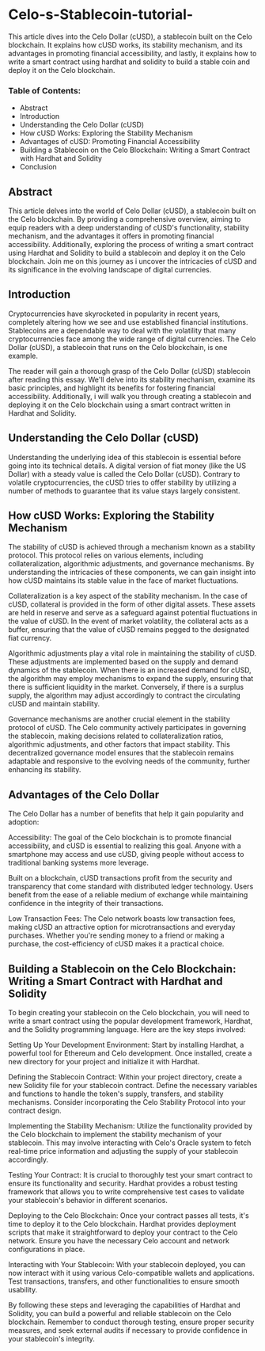 # Celo-s-Stablecoin-tutorial-
This article dives into the Celo Dollar (cUSD), a stablecoin built on the Celo blockchain. It explains how cUSD works, its stability mechanism, and its advantages in promoting financial accessibility, and lastly, it explains how to write a smart contract using hardhat and solidity to build a stable coin and deploy it on the Celo blockchain.

### Table of Contents:

- Abstract
- Introduction
- Understanding the Celo Dollar (cUSD)
- How cUSD Works: Exploring the Stability Mechanism
- Advantages of cUSD: Promoting Financial Accessibility
- Building a Stablecoin on the Celo Blockchain: Writing a Smart Contract with Hardhat and Solidity
- Conclusion

## Abstract

This article delves into the world of Celo Dollar (cUSD), a stablecoin built on the Celo blockchain. By providing a comprehensive overview, aiming to equip readers with a deep understanding of cUSD's functionality, stability mechanism, and the advantages it offers in promoting financial accessibility. Additionally, exploring  the process of writing a smart contract using Hardhat and Solidity to build a stablecoin and deploy it on the Celo blockchain. Join me on this journey as i uncover the intricacies of cUSD and its significance in the evolving landscape of digital currencies.


## Introduction

Cryptocurrencies have skyrocketed in popularity in recent years, completely altering how we see and use established financial institutions. Stablecoins are a dependable way to deal with the volatility that many cryptocurrencies face among the wide range of digital currencies. The Celo Dollar (cUSD), a stablecoin that runs on the Celo blockchain, is one example.

The reader will gain a thorough grasp of the Celo Dollar (cUSD) stablecoin after reading this essay. We'll delve into its stability mechanism, examine its basic principles, and highlight its benefits for fostering financial accessibility. Additionally, i will walk you through creating a stablecoin and deploying it on the Celo blockchain using a smart contract written in Hardhat and Solidity.

## Understanding the Celo Dollar (cUSD)

Understanding the underlying idea of this stablecoin is essential before going into its technical details. A digital version of fiat money (like the US Dollar) with a steady value is called the Celo Dollar (cUSD). Contrary to volatile cryptocurrencies, the cUSD tries to offer stability by utilizing a number of methods to guarantee that its value stays largely consistent.

## How cUSD Works: Exploring the Stability Mechanism

The stability of cUSD is achieved through a mechanism known as a stability protocol. This protocol relies on various elements, including collateralization, algorithmic adjustments, and governance mechanisms. By understanding the intricacies of these components, we can gain insight into how cUSD maintains its stable value in the face of market fluctuations.

Collateralization is a key aspect of the stability mechanism. In the case of cUSD, collateral is provided in the form of other digital assets. These assets are held in reserve and serve as a safeguard against potential fluctuations in the value of cUSD. In the event of market volatility, the collateral acts as a buffer, ensuring that the value of cUSD remains pegged to the designated fiat currency.

Algorithmic adjustments play a vital role in maintaining the stability of cUSD. These adjustments are implemented based on the supply and demand dynamics of the stablecoin. When there is an increased demand for cUSD, the algorithm may employ mechanisms to expand the supply, ensuring that there is sufficient liquidity in the market. Conversely, if there is a surplus supply, the algorithm may adjust accordingly to contract the circulating cUSD and maintain stability.

Governance mechanisms are another crucial element in the stability protocol of cUSD. The Celo community actively participates in governing the stablecoin, making decisions related to collateralization ratios, algorithmic adjustments, and other factors that impact stability. This decentralized governance model ensures that the stablecoin remains adaptable and responsive to the evolving needs of the community, further enhancing its stability.

## Advantages of the Celo Dollar

The Celo Dollar has a number of benefits that help it gain popularity and adoption:

Accessibility: The goal of the Celo blockchain is to promote financial accessibility, and cUSD is essential to realizing this goal. Anyone with a smartphone may access and use cUSD, giving people without access to traditional banking systems more leverage.

Built on a blockchain, cUSD transactions profit from the security and transparency that come standard with distributed ledger technology. Users benefit from the ease of a reliable medium of exchange while maintaining confidence in the integrity of their transactions.

Low Transaction Fees: The Celo network boasts low transaction fees, making cUSD an attractive option for microtransactions and everyday purchases. Whether you're sending money to a friend or making a purchase, the cost-efficiency of cUSD makes it a practical choice.

## Building a Stablecoin on the Celo Blockchain: Writing a Smart Contract with Hardhat and Solidity

To begin creating your stablecoin on the Celo blockchain, you will need to write a smart contract using the popular development framework, Hardhat, and the Solidity programming language. Here are the key steps involved:

Setting Up Your Development Environment: Start by installing Hardhat, a powerful tool for Ethereum and Celo development. Once installed, create a new directory for your project and initialize it with Hardhat.

Defining the Stablecoin Contract: Within your project directory, create a new Solidity file for your stablecoin contract. Define the necessary variables and functions to handle the token's supply, transfers, and stability mechanisms. Consider incorporating the Celo Stability Protocol into your contract design.

Implementing the Stability Mechanism: Utilize the functionality provided by the Celo blockchain to implement the stability mechanism of your stablecoin. This may involve interacting with Celo's Oracle system to fetch real-time price information and adjusting the supply of your stablecoin accordingly.

Testing Your Contract: It is crucial to thoroughly test your smart contract to ensure its functionality and security. Hardhat provides a robust testing framework that allows you to write comprehensive test cases to validate your stablecoin's behavior in different scenarios.

Deploying to the Celo Blockchain: Once your contract passes all tests, it's time to deploy it to the Celo blockchain. Hardhat provides deployment scripts that make it straightforward to deploy your contract to the Celo network. Ensure you have the necessary Celo account and network configurations in place.

Interacting with Your Stablecoin: With your stablecoin deployed, you can now interact with it using various Celo-compatible wallets and applications. Test transactions, transfers, and other functionalities to ensure smooth usability.

By following these steps and leveraging the capabilities of Hardhat and Solidity, you can build a powerful and reliable stablecoin on the Celo blockchain. Remember to conduct thorough testing, ensure proper security measures, and seek external audits if necessary to provide confidence in your stablecoin's integrity.







